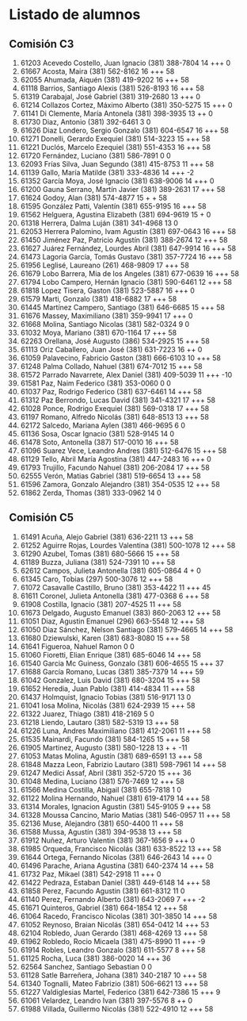 # Listado de alumnos

## Comisión C3
01.  61203  Acevedo Costello, Juan Ignacio            (381) 388-7804        14 +++               0
02.  61667  Acosta, Maira                             (381) 562-8162        16 +++              58
03.  62055  Ahumada, Aiquén                           (381) 419-9202        16 +++              58
04.  61118  Barrios, Santiago Alexis                  (381) 526-8193        16 +++              58
05.  61319  Carabajal, José Gabriel                   (381) 319-2680        13 +++               0
06.  61214  Collazos Cortez, Máximo Alberto           (381) 350-5275        15 +++               0
07.  61141  Di Clemente, María Antonela               (381) 398-3935        13 ++                0
08.  61730  Diaz, Antonio                             (381) 392-6461         3                   0
09.  61626  Diaz Londero, Sergio Gonzalo              (381) 604-6547        16 +++              58
10.  61271  Donelli, Gerardo Exequiel                 (381) 514-3223        15 +++              58
11.  61221  Duclós, Marcelo Ezequiel                  (381) 551-4353        16 +++              58
12.  61720  Fernández, Luciano                        (381) 586-7891         0                   0
13.  62093  Frías Silva, Juan Segundo                 (381) 415-8753        11 +++              58
14.  61139  Gallo, María Matilde                      (381) 333-4836        14 +++              -2
15.  61352  García Moya, José Ignacio                 (381) 638-9006        14 +++               0
16.  61200  Gauna Serrano, Martín Javier              (381) 389-2631        17 +++              58
17.  61624  Godoy, Alan                               (381) 574-4877        15 + +              58
18.  61595  González Patti, Valentín                  (381) 655-9195        16 +++              58
19.  61562  Helguera, Agustina Elizabeth              (381) 694-9619        15 +                 0
20.  61318  Herrera, Dalma Luján                      (381) 341-4968        13                   0
21.  62053  Herrera Palomino, Ivam Agustín            (381) 697-0643        16 +++              58
22.  61450  Jiménez Paz, Patricio Agustín             (381) 388-2674        12 +++              58
23.  61627  Juárez Fernández, Lourdes Abril           (381) 647-9914        16 +++              58
24.  61473  Lagoria García, Tomás Gustavo             (381) 357-7724        16 +++              58
25.  61956  Leglisé, Laureano                         (261) 468-9809        17 +++              58
26.  61679  Lobo Barrera, Mia de los Angeles          (381) 677-0639        16 +++              58
27.  61794  Lobo Campero, Hernán Ignacio              (381) 590-6461        12 +++              58
28.  61818  Lopez Tisera, Gaston                      (381) 523-5887        16 +++               0
29.  61579  Marti, Gonzalo                            (381) 418-6882        17 +++              58
30.  61445  Martínez Campero, Santiago                (381) 646-6685        15 +++              58
31.  61676  Massey, Maximiliano                       (381) 359-9941        17 +++               0
32.  61668  Molina, Santiago Nicolas                  (381) 582-0324         9                   0
33.  61032  Moya, Mariano                             (381) 670-1164        17 +++              58
34.  62263  Orellana, José Augusto                    (386) 534-2925        15 +++              58
35.  61113  Oriz Caballero, Juan José                 (381) 631-7223        16 ++                0
36.  61059  Palavecino, Fabricio Gaston               (381) 666-6103        10 +++              58
37.  61248  Palma Collado, Nahuel                     (381) 674-7012        15 +++              58
38.  61572  Parrado Navarrete, Alex Daniel            (381) 409-5039        11 +++             -10
39.  61581  Paz, Naim Federico                        (381) 353-0060         0                   0
40.  61037  Paz, Rodrigo Federico                     (381) 637-6461        14 +++              58
41.  61312  Paz Berrondo, Lucas David                 (381) 341-4321        17 +++              58
42.  61028  Ponce, Rodrigo Exequiel                   (381) 569-0318        17 +++              58
43.  61197  Romano, Alfredo Nicolás                   (381) 648-8513        13 +++              58
44.  62172  Salcedo, Mariana Aylen                    (381) 466-9695         6                   0
45.  61136  Sosa, Oscar Ignacio                       (381) 528-9145        14                   0
46.  61478  Soto, Antonella                           (387) 517-0010        16 +++              58
47.  61096  Suarez Vece, Leandro Andres               (381) 512-6476        15 +++              58
48.  61129  Tello, Abril María Agostina               (381) 447-2483        16 +++               0
49.  61793  Trujillo, Facundo Nahuel                  (381) 206-2084        17 +++              58
50.  62555  Verón, Matias Gabriel                     (381) 519-6654        13 +++              58
51.  61596  Zamora, Gonzalo Alejandro                 (381) 354-0535        12 +++              58
52.  61862  Zerda, Thomas                             (381) 333-0962        14                   0

## Comisión C5
01.  61491  Acuña, Alejo Gabriel                      (381) 636-2211        13 +++              58
02.  61252  Aguirre Rojas, Lourdes Valentina          (381) 500-1078        12 +++              58
03.  61290  Azubel, Tomas                             (381) 680-5666        15 +++              58
04.  61189  Buzza, Juliana                            (381) 524-7391        10 +++              58
05.  62612  Campos, Julieta Antonella                 (381) 605-0864         4 +                 0
06.  61345  Caro, Tobias                              (297) 500-3076        12 +++              58
07.  61072  Casavalle Castillo, Bruno                 (381) 353-4422        11 +++              45
08.  61611  Coronel, Julieta Antonella                (381) 477-0368         6 +++              58
09.  61908  Costilla, Ignacio                         (381) 207-4525        11 +++              58
10.  61673  Delgado, Augusto Emanuel                  (383) 860-2063        12 +++              58
11.  61051  Diaz, Agustin Emanuel                     (296) 663-5548        12 +++              58
12.  61050  Diaz Sánchez, Nelson Santiago             (381) 579-4665        14 +++              58
13.  61680  Dziewulski, Karen                         (381) 683-8080        15 +++              58
14.  61641  Figueroa, Nahuel Ramon                                           0                   0
15.  61060  Fioretti, Elian Enrique                   (381) 685-6046        14 +++              58
16.  61540  Garcia Mc Guiness, Gonzalo                (381) 606-4655        15 +++              37
17.  61688  García Romano, Lucas                      (381) 385-7379        14 +++              59
18.  61042  Gonzalez, Luis David                      (381) 680-3204        15 +++              58
19.  61652  Heredia, Juan Pablo                       (381) 414-4834        11 +++              58
20.  61437  Holmquist, Ignacio Tobias                 (381) 516-9171        13                   0
21.  61041  Iosa Molina, Nicolás                      (381) 624-2939        15 +++              58
22.  61322  Juarez, Thiago                            (381) 418-2169         5                   0
23.  61218  Liendo, Lautaro                           (381) 582-5319        13 +++              58
24.  61226  Luna, Andres Maximiliano                  (381) 412-2061        11 +++              58
25.  61535  Mainardi, Facundo                         (381) 584-1265        15 +++              58
26.  61905  Martinez, Augusto                         (381) 580-1228        13 + +             -11
27.  61053  Matas Molina, Agustín                     (381) 689-6591        13 +++              58
28.  61848  Mazza Leon, Fabrizio Lautaro              (381) 598-7961        14 +++              58
29.  61247  Medici Assaf, Abril                       (381) 352-5720        15 +++              36
30.  61048  Medina, Luciano                           (381) 576-7469        12 +++              58
31.  61566  Medina Costilla, Abigail                  (381) 655-7818         1                   0
32.  61122  Molina Hernando, Nahuel                   (381) 619-4179        14 +++              58
33.  61314  Morales, Ignacion Agustin                 (381) 545-9105         9 +++              58
34.  61328  Moussa Cancino, Mario Matias              (381) 546-0957        11 +++              58
35.  62136  Muse, Alejandro                           (381) 650-4400        11 +++              58
36.  61588  Mussa, Agustín                            (381) 394-9538        13 +++              58
37.  61912  Nuñez, Arturo Valentin                    (381) 367-1656         9 +++               0
38.  61985  Orqueda, Francisco Nicolás                (381) 633-8522        13 +++              58
39.  61644  Ortega, Fernando Nicolas                  (381) 646-2643        14 +++               0
40.  61496  Parache, Ariana Agustina                  (381) 640-2374        14 +++              58
41.  61732  Paz, Mikael                               (381) 542-2918        11 +++               0
42.  61422  Pedraza, Estaban Daniel                   (381) 449-6148        14 +++              58
43.  61858  Perez, Facundo Agustin                    (381) 661-8312        11                   0
44.  61140  Perez, Fernando Alberto                   (381) 643-2069         7 +++              -2
45.  61671  Quinteros, Gabriel                        (381) 664-1854        12 +++              58
46.  61064  Racedo, Francisco Nicolas                 (381) 301-3850        14 +++              58
47.  61052  Reynoso, Braian Nicolás                   (381) 654-0412        14 +++              53
48.  62104  Robledo, Juan Gerardo                     (381) 468-4269        13 +++              58
49.  61962  Robledo, Rocio Micaela                    (381) 475-8990        11 +++              -9
50.  61914  Robles, Leandro Gonzalo                   (381) 611-5577         8 +++              58
51.  61125  Rocha, Luca                               (381) 386-0020        14 +++              36
52.  62564  Sanchez, Santiago Sebastian                                      0                   0
53.  61128  Satle Barreñera, Johana                   (381) 340-2187        10 +++              58
54.  61340  Tognalli, Mateo Fabrizio                  (381) 506-6621        13 +++              58
55.  61227  Valdiglesias Martel, Federico             (381) 642-7386        15 +++               9
56.  61061  Velardez, Leandro Ivan                    (381) 397-5576         8 ++                0
57.  61988  Villada, Guillermo Nicolás                (381) 522-4910        12 +++              58
